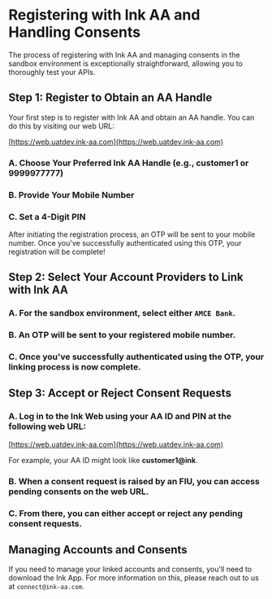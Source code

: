 # Registering with Ink AA and Handling Consents

The process of registering with Ink AA and managing consents in the sandbox environment is exceptionally straightforward, allowing you to thoroughly test your APIs.

## Step 1: Register to Obtain an AA Handle

Your first step is to register with Ink AA and obtain an AA handle. You can do this by visiting our web URL:

[https://web.uatdev.ink-aa.com](https://web.uatdev.ink-aa.com)

### A. Choose Your Preferred Ink AA Handle (e.g., customer1 or 9999977777)

### B. Provide Your Mobile Number

### C. Set a 4-Digit PIN

After initiating the registration process, an OTP will be sent to your mobile number. Once you've successfully authenticated using this OTP, your registration will be complete!

## Step 2: Select Your Account Providers to Link with Ink AA

### A. For the sandbox environment, select either **`AMCE Bank`**.

### B. An OTP will be sent to your registered mobile number.

### C. Once you've successfully authenticated using the OTP, your linking process is now complete.

## Step 3: Accept or Reject Consent Requests

### A. Log in to the Ink Web using your AA ID and PIN at the following web URL:

[https://web.uatdev.ink-aa.com](https://web.uatdev.ink-aa.com)

For example, your AA ID might look like **customer1@ink**.

### B. When a consent request is raised by an FIU, you can access pending consents on the web URL.

### C. From there, you can either accept or reject any pending consent requests.

## Managing Accounts and Consents

If you need to manage your linked accounts and consents, you'll need to download the Ink App. For more information on this, please reach out to us at `connect@ink-aa.com`.

